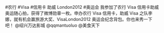 #农行 #Visa #信用卡 助威 London2012 #奥运会 我参加了农行 Visa 信用卡助威奥运随心拍，获得了微博勋章一枚。申办农行 Visa 信用卡，助威 Visa 之队李娜，就有机会赢旅游大奖、VisaLondon2012 奥运会纪念背包。你也来秀一下吧！ @绍兴万达影城 @qqmantuoluo @美食天下   ​​​​